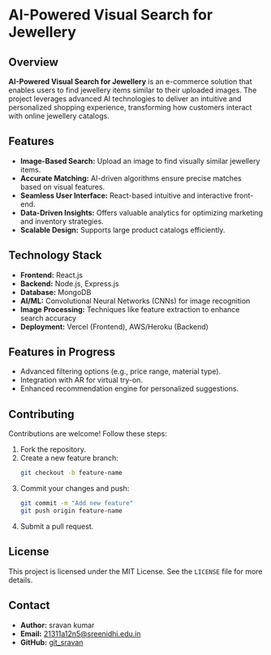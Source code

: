 # AI-Powered Visual Search for Jewellery

## Overview
**AI-Powered Visual Search for Jewellery** is an e-commerce solution that enables users to find jewellery items similar to their uploaded images. The project leverages advanced AI technologies to deliver an intuitive and personalized shopping experience, transforming how customers interact with online jewellery catalogs.

## Features
- **Image-Based Search:** Upload an image to find visually similar jewellery items.
- **Accurate Matching:** AI-driven algorithms ensure precise matches based on visual features.
- **Seamless User Interface:** React-based intuitive and interactive front-end.
- **Data-Driven Insights:** Offers valuable analytics for optimizing marketing and inventory strategies.
- **Scalable Design:** Supports large product catalogs efficiently.

## Technology Stack
- **Frontend:** React.js
- **Backend:** Node.js, Express.js
- **Database:** MongoDB
- **AI/ML:** Convolutional Neural Networks (CNNs) for image recognition
- **Image Processing:** Techniques like feature extraction to enhance search accuracy
- **Deployment:** Vercel (Frontend), AWS/Heroku (Backend)



## Features in Progress
- Advanced filtering options (e.g., price range, material type).
- Integration with AR for virtual try-on.
- Enhanced recommendation engine for personalized suggestions.

## Contributing
Contributions are welcome! Follow these steps:
1. Fork the repository.
2. Create a new feature branch:
   ```bash
   git checkout -b feature-name
   ```
3. Commit your changes and push:
   ```bash
   git commit -m "Add new feature"
   git push origin feature-name
   ```
4. Submit a pull request.

## License
This project is licensed under the MIT License. See the `LICENSE` file for more details.

## Contact
- **Author:** sravan kumar
- **Email:** 21311a12n5@sreenidhi.edu.in
- **GitHub:** [git_sravan](https://github.com/sravan012)
